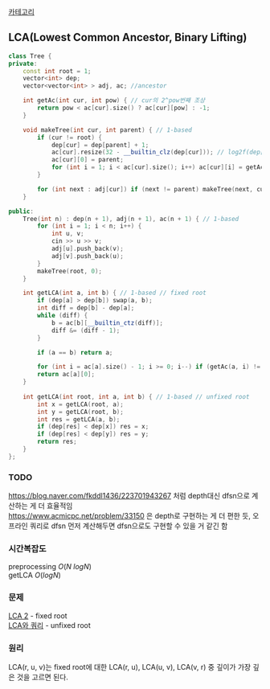 [카테고리](/README.md)
## LCA(Lowest Common Ancestor, Binary Lifting)
```cpp
class Tree {
private:
    const int root = 1;
    vector<int> dep;
    vector<vector<int> > adj, ac; //ancestor

    int getAc(int cur, int pow) { // cur의 2^pow번째 조상
        return pow < ac[cur].size() ? ac[cur][pow] : -1;
    }

    void makeTree(int cur, int parent) { // 1-based
        if (cur != root) {
            dep[cur] = dep[parent] + 1;
            ac[cur].resize(32 - __builtin_clz(dep[cur])); // log2f(dep[cur]) + 1
            ac[cur][0] = parent;
            for (int i = 1; i < ac[cur].size(); i++) ac[cur][i] = getAc(ac[cur][i - 1], i - 1);
        }

        for (int next : adj[cur]) if (next != parent) makeTree(next, cur);
    }

public:
    Tree(int n) : dep(n + 1), adj(n + 1), ac(n + 1) { // 1-based
        for (int i = 1; i < n; i++) {
            int u, v;
            cin >> u >> v;
            adj[u].push_back(v);
            adj[v].push_back(u);
        }
        makeTree(root, 0);
    }

    int getLCA(int a, int b) { // 1-based // fixed root
        if (dep[a] > dep[b]) swap(a, b);
        int diff = dep[b] - dep[a];
        while (diff) {
            b = ac[b][__builtin_ctz(diff)];
            diff &= (diff - 1);
        }

        if (a == b) return a;

        for (int i = ac[a].size() - 1; i >= 0; i--) if (getAc(a, i) != getAc(b, i)) a = ac[a][i], b = ac[b][i];
        return ac[a][0];
    }
    
    int getLCA(int root, int a, int b) { // 1-based // unfixed root
        int x = getLCA(root, a);
        int y = getLCA(root, b);
        int res = getLCA(a, b);
        if (dep[res] < dep[x]) res = x;
        if (dep[res] < dep[y]) res = y;
        return res;
    }
};
```

### TODO 
https://blog.naver.com/fkddl1436/223701943267 처럼 depth대신 dfsn으로 계산하는 게 더 효율적임   
https://www.acmicpc.net/problem/33150 은 depth로 구현하는 게 더 편한 듯, 오프라인 쿼리로 dfsn 먼저 계산해두면 dfsn으로도 구현할 수 있을 거 같긴 함   

### 시간복잡도 
preprocessing $O(N~logN)$   
getLCA $O(logN)$

### 문제
[LCA 2](https://www.acmicpc.net/problem/11438) - fixed root   
[LCA와 쿼리](https://www.acmicpc.net/problem/15480) - unfixed root

### 원리
LCA(r, u, v)는 fixed root에 대한 LCA(r, u), LCA(u, v), LCA(v, r) 중 깊이가 가장 깊은 것을 고르면 된다.